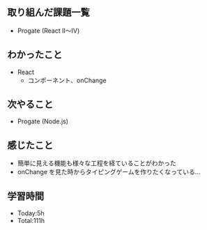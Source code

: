 ## 取り組んだ課題一覧
- Progate (React Ⅱ〜Ⅳ)
## わかったこと
- React
  - コンポーネント、onChange
## 次やること
- Progate (Node.js) 
## 感じたこと
- 簡単に見える機能も様々な工程を経ていることがわかった
- onChange を見た時からタイピングゲームを作りたくなっている...
## 学習時間
- Today:5h
- Total:111h
